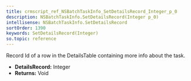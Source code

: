 ```yaml
---
title: crmscript_ref_NSBatchTaskInfo_SetDetailsRecord_Integer_p_0
description: NSBatchTaskInfo.SetDetailsRecord(Integer p_0)
intellisense: NSBatchTaskInfo.SetDetailsRecord
sortOrder: 1390
keywords: SetDetailsRecord(Integer)
so.topic: reference
---
```



Record Id of a row in the DetailsTable containing more info about the task.



* **DetailsRecord:** Integer
* **Returns:** Void


